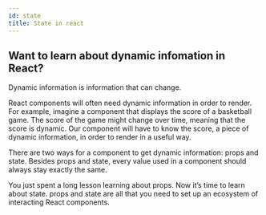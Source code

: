 ```yaml
---
id: state
title: State in react
---
```


## Want to learn about dynamic infomation in React?

Dynamic information is information that can change.

React components will often need dynamic information in order to render. For example, imagine a component that displays the score of a basketball game. The score of the game might change over time, meaning that the score is dynamic. Our component will have to know the score, a piece of dynamic information, in order to render in a useful way.

There are two ways for a component to get dynamic information: props and state. Besides props and state, every value used in a component should always stay exactly the same.

You just spent a long lesson learning about props. Now it’s time to learn about state. props and state are all that you need to set up an ecosystem of interacting React components.

